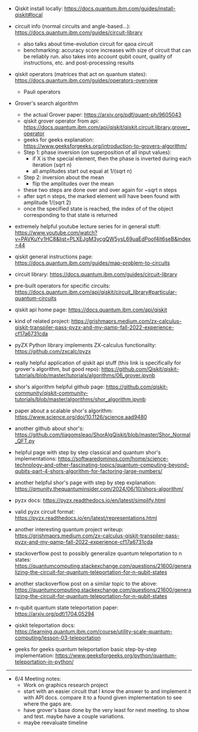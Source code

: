 * Qiskit install locally: https://docs.quantum.ibm.com/guides/install-qiskit#local 

* circuit info (normal circuits and angle-based...): https://docs.quantum.ibm.com/guides/circuit-library
  * also talks about time-evolution circuit for qaoa circuit
  * benchmarking: accuracy score increases with size of circuit that can be reliably run. also takes
  into account qubit count, quality of instructions, etc. and post-processing results

* qiskit operators (matrices that act on quantum states): https://docs.quantum.ibm.com/guides/operators-overview 
  * Pauli operators

* Grover's search algorithm
  * the actual Grover paper: https://arxiv.org/pdf/quant-ph/9605043 
  * qiskit grover operator from api: https://docs.quantum.ibm.com/api/qiskit/qiskit.circuit.library.grover_operator
  * geeks for geeks explanation: https://www.geeksforgeeks.org/introduction-to-grovers-algorithm/
  * Step 1: phase inversion (on superposition of all input values):
    * if X is the special element, then the phase is inverted during each iteration (sqrt n)
    * all amplitudes start out equal at 1/(sqrt n)
  * Step 2: inversion about the mean 
    * flip the amplitudes over the mean
  * these two steps are done over and over again for ~sqrt n steps
  * after sqrt n steps, the marked element will have been found with amplitude 1/(sqrt 2) 
  * once the specified state is reached, the index of of the object corresponding to that state is returned

* extremely helpful youtube lecture series for in general stuff: https://www.youtube.com/watch?v=PAVKuYv1HC8&list=PLXEJgM3ycgQW5ysL69uaEdPoof4it6seB&index=44

* qiskit general instructions page: https://docs.quantum.ibm.com/guides/map-problem-to-circuits
* circuit library: https://docs.quantum.ibm.com/guides/circuit-library
* pre-built operators for specific circuits: https://docs.quantum.ibm.com/api/qiskit/circuit_library#particular-quantum-circuits
* qiskit api home page: https://docs.quantum.ibm.com/api/qiskit
* kind of related project: https://grishmaprs.medium.com/zx-calculus-qiskit-transpiler-pass-pyzx-and-my-qamp-fall-2022-experience-cf17a6731cda
* pyZX Python library implements ZX-calculus functionality: https://github.com/zxcalc/pyzx

* really helpful application of qiskit api stuff (this link is specifically for grover's algorithm, but good repo): https://github.com/Qiskit/qiskit-tutorials/blob/master/tutorials/algorithms/06_grover.ipynb

* shor's algorithm helpful github page: https://github.com/qiskit-community/qiskit-community-tutorials/blob/master/algorithms/shor_algorithm.ipynb
* paper about a scalable shor's algorithm: https://www.science.org/doi/10.1126/science.aad9480
* another github about shor's: https://github.com/tiagomsleao/ShorAlgQiskit/blob/master/Shor_Normal_QFT.py
* helpful page with step by step classical and quantum shor's implementations: https://softwaredominos.com/home/science-technology-and-other-fascinating-topics/quantum-computing-beyond-qubits-part-4-shors-algorithm-for-factoring-large-numbers/
* another helpful shor's page with step by step explanation: https://qmunity.thequantuminsider.com/2024/06/10/shors-algorithm/

* pyzx docs: https://pyzx.readthedocs.io/en/latest/simplify.html
* valid pyzx circuit format: https://pyzx.readthedocs.io/en/latest/representations.html
* another interesting quantum project writeup: https://grishmaprs.medium.com/zx-calculus-qiskit-transpiler-pass-pyzx-and-my-qamp-fall-2022-experience-cf17a6731cda
* stackoverflow post to possibly generalize quantum teleportation to n states: https://quantumcomputing.stackexchange.com/questions/21600/generalizing-the-circuit-for-quantum-teleportation-for-n-qubit-states
* another stackoverflow post on a similar topic to the above: https://quantumcomputing.stackexchange.com/questions/21600/generalizing-the-circuit-for-quantum-teleportation-for-n-qubit-states
* n-qubit quantum state teleportation paper: https://arxiv.org/pdf/1704.05294
* qiskit teleportation docs: https://learning.quantum.ibm.com/course/utility-scale-quantum-computing/lesson-03-teleportation
* geeks for geeks quantum teleportation basic step-by-step implementation: https://www.geeksforgeeks.org/python/quantum-teleportation-in-python/


--------------------------------------------------------------------------------------------------
* 6/4 Meeting notes:
  * Work on graphics research project
  * start with an easier circuit that I know the answer to and implement it with API docs. compare it to a found given implementation to see where the gaps are.
  * have grover's base done by the very least for next meeting. to show and test. maybe have a couple variations.
  * maybe reevaluate timeline 

